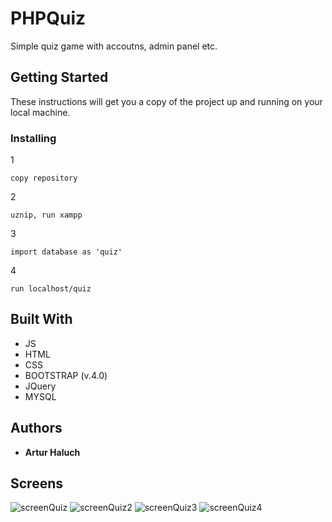 
# PHPQuiz

Simple quiz game with accoutns, admin panel etc.

## Getting Started

These instructions will get you a copy of the project up and running on your local machine.

### Installing

1
```
copy repository
```
2
```
uznip, run xampp
```
3
```
import database as 'quiz'
```
4
```
run localhost/quiz
```

## Built With

* JS
* HTML
* CSS
* BOOTSTRAP (v.4.0)
* JQuery
* MYSQL

## Authors

* **Artur Haluch** 

## Screens
![screenQuiz](./screens/screenQuiz.png)
![screenQuiz2](./screens/screenQuiz2.png)
![screenQuiz3](./screens/screenQuiz3.png)
![screenQuiz4](./screens/screenQuiz4.png)
